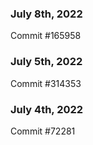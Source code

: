 ### July 8th, 2022

Commit #165958

### July 5th, 2022

Commit #314353


### July 4th, 2022

Commit #72281
